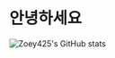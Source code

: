 # 안녕하세요
![Zoey425's GitHub stats](https://github-readme-stats.vercel.app/api?username=anuraghazra&show_icons=true&theme=merko)